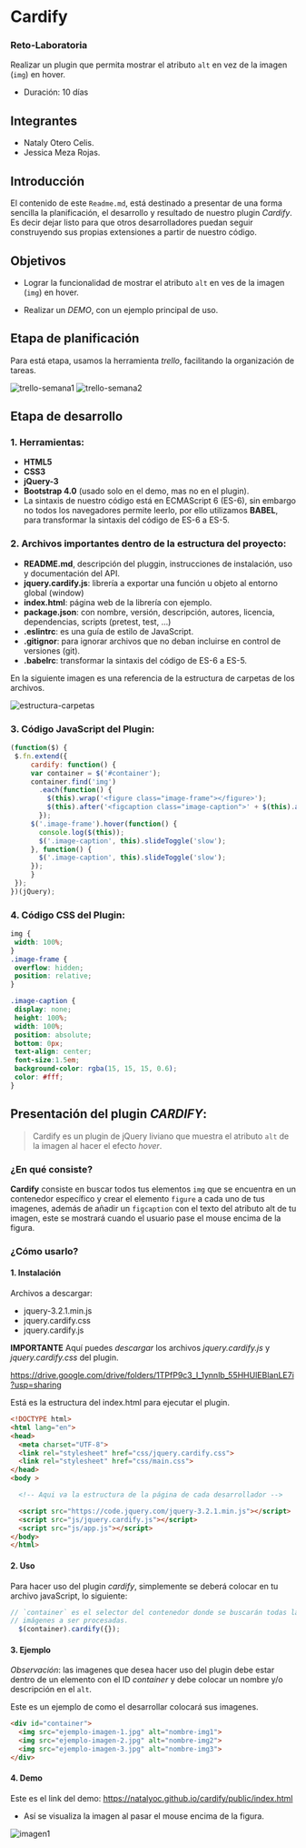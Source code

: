 # Cardify

### Reto-Laboratoria

Realizar un plugin que permita mostrar el atributo `alt` en vez de la imagen (`img`) en hover.
* Duración: 10 días

## Integrantes
* Nataly Otero Celis.
* Jessica Meza Rojas.

## Introducción
El contenido de este `Readme.md`, está destinado a presentar de una forma sencilla la planificación, el desarrollo y resultado de nuestro plugin _Cardify_. Es decir dejar listo para que otros desarrolladores puedan seguir construyendo sus propias extensiones a partir de nuestro código.

## Objetivos

* Lograr la funcionalidad de mostrar el atributo `alt` en ves de la imagen (`img`) en hover.

* Realizar un _DEMO_, con un ejemplo principal de uso.


## Etapa de planificación

Para está etapa, usamos la herramienta _trello_, facilitando la organización de tareas.

![trello-semana1](public/assets/docs/trello-semana-1.png)
![trello-semana2](public/assets/docs/trello-semana-2.png)

## Etapa de desarrollo

### 1. Herramientas:

* __HTML5__
* __CSS3__
* __jQuery-3__
* __Bootstrap 4.0__ (usado solo en el demo, mas no en el plugin).
* La sintaxis de nuestro código está en ECMAScript 6 (ES-6), sin embargo no todos los navegadores permite leerlo, por ello utilizamos __BABEL__, para transformar la sintaxis del código de ES-6 a ES-5.

### 2. Archivos importantes dentro de la estructura del proyecto:

* __README.md__, descripción del pluggin, instrucciones de instalación, uso y documentación del API.
* __jquery.cardify.js__: librería a exportar una función u objeto al entorno global (window)
* __index.html__: página web de la librería con ejemplo.
* __package.json__: con nombre, versión, descripción, autores, licencia, dependencias, scripts (pretest, test, ...)
* __.eslintrc__: es una guía de estilo de JavaScript.
* __.gitignor__: para ignorar archivos que no deban incluirse en control de versiones (git).
* __.babelrc__: transformar la sintaxis del código de ES-6 a ES-5.

En la siguiente imagen es una referencia de la estructura de carpetas de los archivos.

![estructura-carpetas](public/assets/docs/estructura.PNG)

### 3. Código JavaScript del Plugin: 

 ```js
 (function($) {
  $.fn.extend({ 
	  cardify: function() {  
      var container = $('#container');
      container.find('img')
        .each(function() {     	           
          $(this).wrap('<figure class="image-frame"></figure>');
          $(this).after('<figcaption class="image-caption">' + $(this).attr('alt') + '</figcaption>');       
        });  
      $('.image-frame').hover(function() {
        console.log($(this));
        $('.image-caption', this).slideToggle('slow');
      }, function() {
        $('.image-caption', this).slideToggle('slow');
      });
	  }  
  });
})(jQuery);

 ```
### 4. Código CSS del Plugin: 

 ```css
img {
  width: 100%;
}
.image-frame {
  overflow: hidden;
  position: relative;
}

.image-caption {
  display: none;
  height: 100%;
  width: 100%;
  position: absolute;
  bottom: 0px;
  text-align: center;
  font-size:1.5em;
  background-color: rgba(15, 15, 15, 0.6);
  color: #fff;
}
 ```
## Presentación del plugin _CARDIFY_:

> Cardify es un plugin de jQuery liviano que muestra el atributo `alt` de la imagen al hacer el efecto _hover_. 

### ¿En qué consiste?

__Cardify__ consiste en buscar todos tus elementos `img` que se encuentra en un contenedor específico y crear el elemento `figure` a cada uno de tus imagenes, además de añadir un `figcaption` con el texto del atributo alt de tu imagen, este se mostrará cuando el usuario pase el mouse encima de la figura.
### ¿Cómo usarlo?

#### **1. Instalación**

Archivos a descargar:
* jquery-3.2.1.min.js
* jquery.cardify.css
* jquery.cardify.js

__IMPORTANTE__ Aquí puedes _descargar_ los archivos _jquery.cardify.js_ y _jquery.cardify.css_ del plugin.

https://drive.google.com/drive/folders/1TPfP9c3_I_1ynnlb_55HHUlEBlanLE7i?usp=sharing

Está es la estructura del index.html para ejecutar el plugin.

```html
<!DOCTYPE html>
<html lang="en">
<head>
  <meta charset="UTF-8">
  <link rel="stylesheet" href="css/jquery.cardify.css">
  <link rel="stylesheet" href="css/main.css">
</head>
<body >

  <!-- Aqui va la estructura de la página de cada desarrollador -->

  <script src="https://code.jquery.com/jquery-3.2.1.min.js"></script>  
  <script src="js/jquery.cardify.js"></script>
  <script src="js/app.js"></script>
</body>
</html>
```

#### **2. Uso**

Para hacer uso del plugin _cardify_, simplemente se deberá colocar en tu archivo javaScript, lo siguiente:

```js
// `container` es el selector del contenedor donde se buscarán todas las
// imágenes a ser procesadas.
  $(container).cardify({});
```

#### **3. Ejemplo**

_Observación_: las imagenes que desea hacer uso del plugin debe estar dentro de un elemento con el ID _container_ y debe colocar un nombre y/o descripción en el `alt`.

Este es un ejemplo de como el desarrollar colocará sus imagenes.

```html
<div id="container">
  <img src="ejemplo-imagen-1.jpg" alt="nombre-img1">
  <img src="ejemplo-imagen-2.jpg" alt="nombre-img2">
  <img src="ejemplo-imagen-3.jpg" alt="nombre-img3"> 
</div>
```

#### **4. Demo**

Este es el link del demo: https://natalyoc.github.io/cardify/public/index.html

* Así se visualiza la imagen al pasar el mouse encima de la figura.

![imagen1](public/assets/docs/ejemplo.png)


